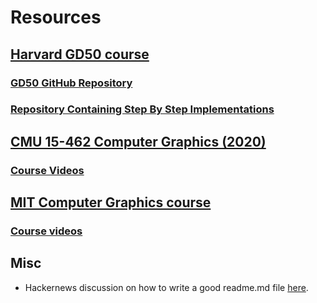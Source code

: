 # Resources




## [Harvard GD50 course](https://cs50.harvard.edu/games/2018/)
### [GD50 GitHub Repository](https://github.com/cs50/gd50)
### [Repository Containing Step By Step Implementations](https://github.com/games50)
  
  
## [CMU 15-462 Computer Graphics (2020)](http://15462.courses.cs.cmu.edu/fall2020/home)
### [Course Videos](https://www.youtube.com/watch?v=W6yEALqsD7k&list=PL9_jI1bdZmz2emSh0UQ5iOdT2xRHFHL7E)  


## [MIT Computer Graphics course](https://ocw.mit.edu/courses/6-837-computer-graphics-fall-2012/pages/calendar/)
### [Course videos](https://www.youtube.com/watch?v=-LqUu61oRdk&list=PLQ3UicqQtfNuBjzJ-KEWmG1yjiRMXYKhh)


## Misc
- Hackernews discussion on how to write a good readme.md file [here](https://news.ycombinator.com/item?id=36773022).
